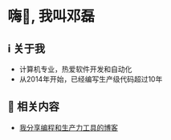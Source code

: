<h1 align="left">嗨👋, 我叫邓磊</h1>

## ℹ 关于我
- 计算机专业，热爱软件开发和自动化
- 从2014年开始，已经编写生产级代码超过10年
## 🍨 相关内容
- [我分享编程和生产力工具的博客](https://denglei1024.github.io/)


